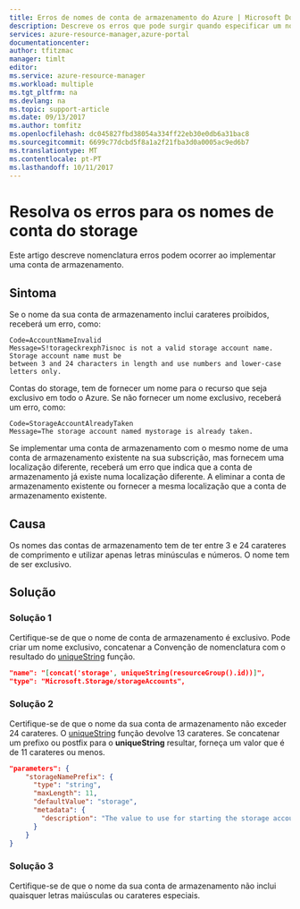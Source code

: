 ```yaml
---
title: Erros de nomes de conta de armazenamento do Azure | Microsoft Docs
description: Descreve os erros que pode surgir quando especificar um nome de conta de armazenamento.
services: azure-resource-manager,azure-portal
documentationcenter: 
author: tfitzmac
manager: timlt
editor: 
ms.service: azure-resource-manager
ms.workload: multiple
ms.tgt_pltfrm: na
ms.devlang: na
ms.topic: support-article
ms.date: 09/13/2017
ms.author: tomfitz
ms.openlocfilehash: dc045827fbd38054a334ff22eb30e0db6a31bac8
ms.sourcegitcommit: 6699c77dcbd5f8a1a2f21fba3d0a0005ac9ed6b7
ms.translationtype: MT
ms.contentlocale: pt-PT
ms.lasthandoff: 10/11/2017
---
```

# <a name="resolve-errors-for-storage-account-names"></a>Resolva os erros para os nomes de conta do storage

Este artigo descreve nomenclatura erros podem ocorrer ao implementar uma conta de armazenamento.

## <a name="symptom"></a>Sintoma

Se o nome da sua conta de armazenamento inclui carateres proibidos, receberá um erro, como:

```
Code=AccountNameInvalid
Message=S!torageckrexph7isnoc is not a valid storage account name. Storage account name must be 
between 3 and 24 characters in length and use numbers and lower-case letters only.
```

Contas do storage, tem de fornecer um nome para o recurso que seja exclusivo em todo o Azure. Se não fornecer um nome exclusivo, receberá um erro, como:

```
Code=StorageAccountAlreadyTaken
Message=The storage account named mystorage is already taken.
```

Se implementar uma conta de armazenamento com o mesmo nome de uma conta de armazenamento existente na sua subscrição, mas fornecem uma localização diferente, receberá um erro que indica que a conta de armazenamento já existe numa localização diferente. A eliminar a conta de armazenamento existente ou fornecer a mesma localização que a conta de armazenamento existente.

## <a name="cause"></a>Causa

Os nomes das contas de armazenamento tem de ter entre 3 e 24 carateres de comprimento e utilizar apenas letras minúsculas e números. O nome tem de ser exclusivo.

## <a name="solution"></a>Solução

### <a name="solution-1"></a>Solução 1

Certifique-se de que o nome de conta de armazenamento é exclusivo. Pode criar um nome exclusivo, concatenar a Convenção de nomenclatura com o resultado do [uniqueString](resource-group-template-functions-string.md#uniquestring) função.

```json
"name": "[concat('storage', uniqueString(resourceGroup().id))]",
"type": "Microsoft.Storage/storageAccounts",
```

### <a name="solution-2"></a>Solução 2

Certifique-se de que o nome da sua conta de armazenamento não exceder 24 carateres. O [uniqueString](resource-group-template-functions-string.md#uniquestring) função devolve 13 carateres. Se concatenar um prefixo ou postfix para o **uniqueString** resultar, forneça um valor que é de 11 carateres ou menos.

```json
"parameters": {
    "storageNamePrefix": {
      "type": "string",
      "maxLength": 11,
      "defaultValue": "storage",
      "metadata": {
        "description": "The value to use for starting the storage account name."
      }
    }
}
```

### <a name="solution-3"></a>Solução 3

Certifique-se de que o nome da sua conta de armazenamento não inclui quaisquer letras maiúsculas ou carateres especiais.